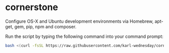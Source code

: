 # cornerstone
Configure OS-X and Ubuntu development environments via Homebrew, apt-get, gem, pip, npm and composer.

Run the script by typing the following command into your command prompt:

```bash
bash <(curl -fsSL https://raw.githubusercontent.com/karl-wednesday/cornerstone/master/configure.sh)
```
